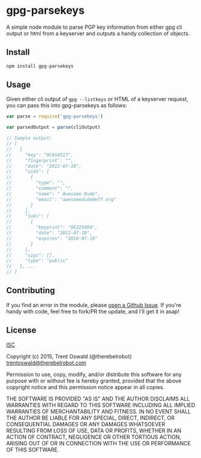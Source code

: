 # gpg-parsekeys

A simple node module to parse PGP key information from either gpg cli output or html from a keyserver and outputs a handy collection of objects.

## Install

```bash
npm install gpg-parsekeys
```

## Usage

Given either cli output of `gpg --listkeys` or HTML of a keyserver request, you can pass this into
gpg-parsekeys as follows:

```javascript
var parse = require('gpg-parsekeys')

var parsedOutput = parse(cliOutput)

// Sample output:
// [
//   {
//     "key": "9CA54517",
//     "fingerprint": "",
//     "date": "2012-07-10",
//     "uids": [
//       {
//         "type": "",
//         "comment": "",
//         "name": " Awesome Dude",
//         "email": "awesomedude@eff.org"
//       }
//     ],
//     "subs": [
//       {
//         "keyprint": "9E2234D4",
//         "date": "2012-07-10",
//         "expires": "2016-07-10"
//       }
//     ],
//     "sigs": [],
//     "type": "public"
//   }, ...
// ]

```
## Contributing

If you find an error in the module, please [open a Github Issue](). If you're handy with code, feel free to fork/PR the update, and I'll get it in asap!

## License

[ISC](https://tldrlegal.com/license/-isc-license)

Copyright (c) 2015, Trent Oswald (@therebelrobot) <trentoswald@therebelrobot.com>

Permission to use, copy, modify, and/or distribute this software for any
purpose with or without fee is hereby granted, provided that the above
copyright notice and this permission notice appear in all copies.

THE SOFTWARE IS PROVIDED "AS IS" AND THE AUTHOR DISCLAIMS ALL WARRANTIES
WITH REGARD TO THIS SOFTWARE INCLUDING ALL IMPLIED WARRANTIES OF
MERCHANTABILITY AND FITNESS. IN NO EVENT SHALL THE AUTHOR BE LIABLE FOR ANY
SPECIAL, DIRECT, INDIRECT, OR CONSEQUENTIAL DAMAGES OR ANY DAMAGES
WHATSOEVER RESULTING FROM LOSS OF USE, DATA OR PROFITS, WHETHER IN AN ACTION
OF CONTRACT, NEGLIGENCE OR OTHER TORTIOUS ACTION, ARISING OUT OF OR IN
CONNECTION WITH THE USE OR PERFORMANCE OF THIS SOFTWARE.
